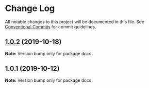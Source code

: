 # Change Log

All notable changes to this project will be documented in this file.
See [Conventional Commits](https://conventionalcommits.org) for commit guidelines.

## [1.0.2](https://github.com/vuepress/vuepress-community/compare/docs@1.0.1...docs@1.0.2) (2019-10-18)

**Note:** Version bump only for package docs

## 1.0.1 (2019-10-12)

**Note:** Version bump only for package docs
